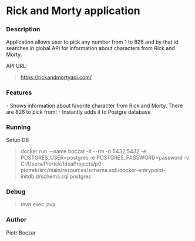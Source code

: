 <h1>Rick and Morty application</h1>

<h3> Description </h3>

Application allows user to pick any number from 1 to 826 and by that id searches in global API for information
about characters from Rick and Morty. 

API URL:

>https://rickandmortyapi.com/


<h3>Features</h3>
- Shows information about favorite character from Rick and Morty. There are 826 to pick from!
- Instantly adds it to Postgre database

<h3>Running</h3>
Setup DB

>docker run --name boczar -it --rm -p 5432:5432 -e POSTGRES_USER=postgres -e POSTGRES_PASSWORD=password -v C:/Users/Piortek/IdeaProjects/p0-piotrek/src/main/resources/schema.sql:/docker-entrypoint-initdb.d/schema.sql postgres

<h3>Debug</h3>

>mvn exec:java

<h3>Author</h3>

Piotr Boczar